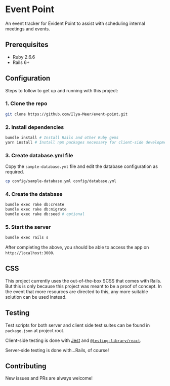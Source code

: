 # Event Point

An event tracker for Evident Point to assist with scheduling internal meetings and events.

## Prerequisites

- Ruby 2.6.6
- Rails 6+

## Configuration

Steps to follow to get up and running with this project:

### 1. Clone the repo

```bash
git clone https://github.com/Ilya-Meer/event-point.git
```

### 2. Install dependencies

```bash
bundle install # Install Rails and other Ruby gems
yarn install # Install npm packages necessary for client-side development
```

### 3. Create database.yml file

Copy the `sample-database.yml` file and edit the database configuration as required.

```bash
cp config/sample-database.yml config/database.yml
```

### 4. Create the database

```bash
bundle exec rake db:create
bundle exec rake db:migrate
bundle exec rake db:seed # optional
```

### 5. Start the server

```bash
bundle exec rails s
```

After completing the above, you should be able to access the app on `http://localhost:3000`.

## CSS

This project currently uses the out-of-the-box SCSS that comes with Rails. But this is only because this project was meant to be a proof of concept. In the event that more resources are directed to this, any more suitable solution can be used instead.

## Testing

Test scripts for both server and client side test suites can be found in `package.json` at project root.

Client-side testing is done with [Jest](https://www.npmjs.com/package/jest) and [`@testing-library/react`](https://www.npmjs.com/package/@testing-library/react).

Server-side testing is done with...Rails, of course!

## Contributing

New issues and PRs are always welcome!
